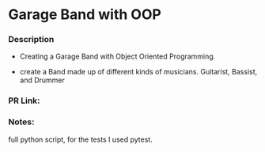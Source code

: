 # Garage Band with OOP

### Description

* Creating a Garage Band with Object Oriented Programming.

* create a Band made up of different kinds of musicians. Guitarist, Bassist, and Drummer

### PR Link:



### Notes:

full python script, for the tests I used pytest.

